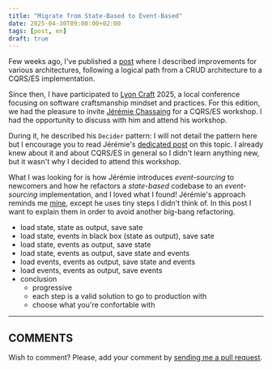 ```yaml
---
title: "Migrate from State-Based to Event-Based"
date: 2025-04-30T09:00:00+02:00
tags: [post, en]
draft: true
---
```


Few weeks ago, I've published a [post](/posts/refining-software-architectures) where I described improvements for various architectures, following a logical path from a CRUD architecture to a CQRS/ES implementation.  

Since then, I have participated to [Lyon Craft](https://lyon-craft.fr/) 2025, a local conference focusing on software craftsmanship mindset and practices. For this edition, we had the pleasure to invite [Jérémie Chassaing](https://thinkbeforecoding.com/) for a CQRS/ES workshop. I had the opportunity to discuss with him and attend his workshop.  

During it, he described his `Decider` pattern: I will not detail the pattern here but I encourage you to read Jérémie's [dedicated post](https://thinkbeforecoding.com/post/2021/12/17/functional-event-sourcing-decider) on this topic. I already knew about it and about CQRS/ES in general so I didn't learn anything new, but it wasn't why I decided to attend this workshop.  

What I was looking for is how Jérémie introduces *event-sourcing* to newcomers and how he refactors a *state-based* codebase to an *event-sourcing* implementation, and I loved what I found! Jérémie's approach reminds me [mine](/posts/refining-software-architectures), except he uses tiny steps I didn't think of. In this post I want to explain them in order to avoid another big-bang refactoring.

- load state, state as output, save sate
- load state, events in black box (state as output), save sate
- load state, events as output, save state
- load state, events as output, save state and events
- load events, events as output, save state and events
- load events, events as output, save events
- conclusion 
    - progressive
    - each step is a valid solution to go to production with
    - choose what you're confortable with

---

## COMMENTS

<!--Add your comment here-->

Wish to comment? Please, add your comment by [sending me a pull request](https://github.com/RomainTrm/Blog?tab=readme-ov-file#how-to-comment).
